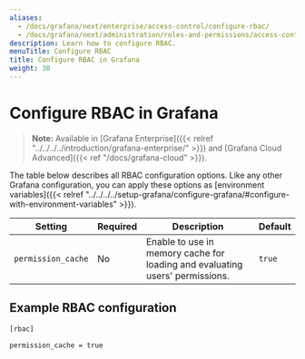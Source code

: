 ```yaml
---
aliases:
  - /docs/grafana/next/enterprise/access-control/configure-rbac/
  - /docs/grafana/next/administration/roles-and-permissions/access-control/configure-rbac/
description: Learn how to configure RBAC.
menuTitle: Configure RBAC
title: Configure RBAC in Grafana
weight: 30
---
```


# Configure RBAC in Grafana

> **Note:** Available in [Grafana Enterprise]({{< relref "../../../../introduction/grafana-enterprise/" >}}) and [Grafana Cloud Advanced]({{< ref "/docs/grafana-cloud" >}}).

The table below describes all RBAC configuration options. Like any other Grafana configuration, you can apply these options as [environment variables]({{< relref "../../../../setup-grafana/configure-grafana/#configure-with-environment-variables" >}}).

| Setting            | Required | Description                                                                  | Default |
| ------------------ | -------- | ---------------------------------------------------------------------------- | ------- |
| `permission_cache` | No       | Enable to use in memory cache for loading and evaluating users' permissions. | `true`  |

## Example RBAC configuration

```bash
[rbac]

permission_cache = true
```
